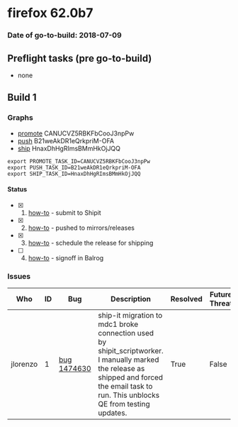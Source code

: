 # firefox 62.0b7

### Date of go-to-build: 2018-07-09

## Preflight tasks (pre go-to-build)
- none

## Build 1  

### Graphs
* [promote](https://tools.taskcluster.net/push-inspector/#/CANUCVZ5RBKFbCooJ3npPw) CANUCVZ5RBKFbCooJ3npPw
* [push](https://tools.taskcluster.net/push-inspector/#/B21weAkDR1eQrkpriM-OFA) B21weAkDR1eQrkpriM-OFA
* [ship](https://tools.taskcluster.net/push-inspector/#/HnaxDhHgRImsBMmHkOjJQQ) HnaxDhHgRImsBMmHkOjJQQ
```
export PROMOTE_TASK_ID=CANUCVZ5RBKFbCooJ3npPw
export PUSH_TASK_ID=B21weAkDR1eQrkpriM-OFA
export SHIP_TASK_ID=HnaxDhHgRImsBMmHkOjJQQ
```


#### Status
- [x] 1.  [how-to](https://wiki.mozilla.org/Release:Release_Automation_on_Mercurial:Starting_a_Release#Submit_to_Ship_It)  - submit to Shipit
- [x] 2.  [how-to](https://github.com/mozilla-releng/releasewarrior-2.0/blob/master/docs/release-promotion/desktop/howto.md#push-artifacts-to-releases-directory)  - pushed to mirrors/releases
- [x] 3.  [how-to](https://github.com/mozilla-releng/releasewarrior-2.0/blob/master/docs/release-promotion/desktop/howto.md#ship-the-release)  - schedule the release for shipping
- [ ] 4.  [how-to](https://github.com/mozilla-releng/releasewarrior-2.0/blob/master/docs/release-promotion/desktop/howto.md#obtain-sign-offs-for-changes)  - signoff in Balrog

### Issues
| Who                 | ID               | Bug                                                                 | Description                | Resolved                | Future Threat                |
| ------------------- | ---------------- | ------------------------------------------------------------------- | -------------------------- | ----------------------- | ---------------------------- |
| jlorenzo  | 1 | [bug 1474630](https://bugzil.la/1474630)        | ship-it migration to mdc1 broke connection used by shipit_scriptworker. I manually marked the release as shipped and forced the email task to run. This unblocks QE from testing updates. | True | False |

